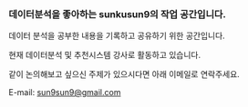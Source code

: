 ### 데이터분석을 좋아하는 sunkusun9의 작업 공간입니다. 

데이터 분석을 공부한 내용을 기록하고 공유하기 위한 공간입니다.

현재 데이터분석 및 추천시스템 강사로 활동하고 있습니다.

같이 논의해보고 싶으신 주제가 있으시다면 아래 이메일로 연락주세요. 

E-mail: sun9sun9@gmail.com

<!--
**sunkusun9/sunkusun9** is a ✨ _special_ ✨ repository because its `README.md` (this file) appears on your GitHub profile.

Here are some ideas to get you started:

- 🔭 I’m currently working on ...
- 🌱 I’m currently learning ...
- 👯 I’m looking to collaborate on ...
- 🤔 I’m looking for help with ...
- 💬 Ask me about ...
- 📫 How to reach me: ...
- 😄 Pronouns: ...
- ⚡ Fun fact: ...
-->
